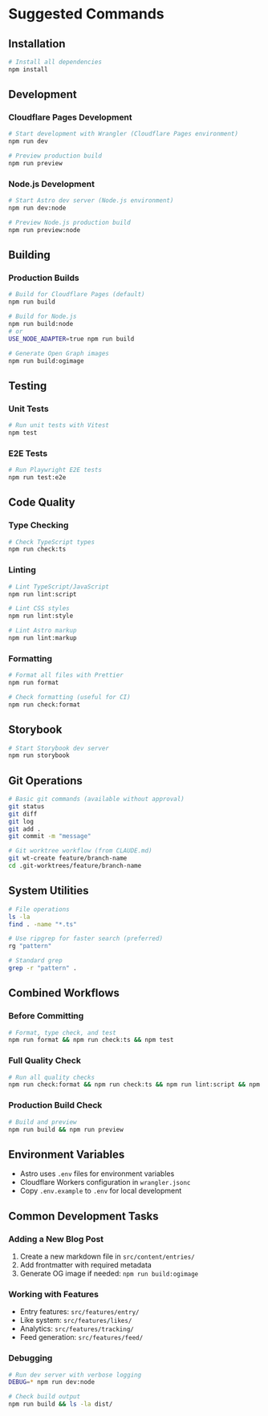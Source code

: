 # Suggested Commands

## Installation

```bash
# Install all dependencies
npm install
```

## Development

### Cloudflare Pages Development

```bash
# Start development with Wrangler (Cloudflare Pages environment)
npm run dev

# Preview production build
npm run preview
```

### Node.js Development

```bash
# Start Astro dev server (Node.js environment)
npm run dev:node

# Preview Node.js production build
npm run preview:node
```

## Building

### Production Builds

```bash
# Build for Cloudflare Pages (default)
npm run build

# Build for Node.js
npm run build:node
# or
USE_NODE_ADAPTER=true npm run build

# Generate Open Graph images
npm run build:ogimage
```

## Testing

### Unit Tests

```bash
# Run unit tests with Vitest
npm test
```

### E2E Tests

```bash
# Run Playwright E2E tests
npm run test:e2e
```

## Code Quality

### Type Checking

```bash
# Check TypeScript types
npm run check:ts
```

### Linting

```bash
# Lint TypeScript/JavaScript
npm run lint:script

# Lint CSS styles
npm run lint:style

# Lint Astro markup
npm run lint:markup
```

### Formatting

```bash
# Format all files with Prettier
npm run format

# Check formatting (useful for CI)
npm run check:format
```

## Storybook

```bash
# Start Storybook dev server
npm run storybook
```

## Git Operations

```bash
# Basic git commands (available without approval)
git status
git diff
git log
git add .
git commit -m "message"

# Git worktree workflow (from CLAUDE.md)
git wt-create feature/branch-name
cd .git-worktrees/feature/branch-name
```

## System Utilities

```bash
# File operations
ls -la
find . -name "*.ts"

# Use ripgrep for faster search (preferred)
rg "pattern"

# Standard grep
grep -r "pattern" .
```

## Combined Workflows

### Before Committing

```bash
# Format, type check, and test
npm run format && npm run check:ts && npm test
```

### Full Quality Check

```bash
# Run all quality checks
npm run check:format && npm run check:ts && npm run lint:script && npm run lint:style && npm run lint:markup && npm test
```

### Production Build Check

```bash
# Build and preview
npm run build && npm run preview
```

## Environment Variables

- Astro uses `.env` files for environment variables
- Cloudflare Workers configuration in `wrangler.jsonc`
- Copy `.env.example` to `.env` for local development

## Common Development Tasks

### Adding a New Blog Post

1. Create a new markdown file in `src/content/entries/`
2. Add frontmatter with required metadata
3. Generate OG image if needed: `npm run build:ogimage`

### Working with Features

- Entry features: `src/features/entry/`
- Like system: `src/features/likes/`
- Analytics: `src/features/tracking/`
- Feed generation: `src/features/feed/`

### Debugging

```bash
# Run dev server with verbose logging
DEBUG=* npm run dev:node

# Check build output
npm run build && ls -la dist/
```
